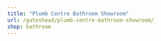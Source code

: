 ```yaml
---
title: "Plumb Centre Bathroom Showroom"
url: /gateshead/plumb-centre-bathroom-showroom/
shop: bathroom
---
```

